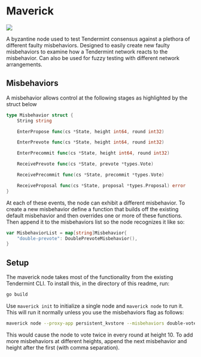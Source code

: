 # Maverick

![](https://assets.rollingstone.com/assets/2015/article/tom-cruise-to-fight-drones-in-top-gun-sequel-20150629/201166/large_rect/1435581755/1401x788-Top-Gun-3.jpg)

A byzantine node used to test Tendermint consensus against a plethora of different faulty misbehaviors. Designed to easily create new faulty misbehaviors to examine how a Tendermint network reacts to the misbehavior. Can also be used for fuzzy testing with different network arrangements.

## Misbehaviors

A misbehavior allows control at the following stages as highlighted by the struct below

```go
type Misbehavior struct {
	String string

	EnterPropose func(cs *State, height int64, round int32)

	EnterPrevote func(cs *State, height int64, round int32)

	EnterPrecommit func(cs *State, height int64, round int32)

	ReceivePrevote func(cs *State, prevote *types.Vote)

	ReceivePrecommit func(cs *State, precommit *types.Vote)

	ReceiveProposal func(cs *State, proposal *types.Proposal) error
}
```

At each of these events, the node can exhibit a different misbehavior. To create a new misbehavior define a function that builds off the existing default misbehavior and then overrides one or more of these functions. Then append it to the misbehaviors list so the node recognizes it like so:

```go
var MisbehaviorList = map[string]Misbehavior{
	"double-prevote": DoublePrevoteMisbehavior(),
}
```

## Setup

The maverick node takes most of the functionality from the existing Tendermint CLI. To install this, in the directory of this readme, run:

```bash
go build
```

Use `maverick init` to initialize a single node and `maverick node` to run it. This will run it normally unless you use the misbehaviors flag as follows:

```bash
maverick node --proxy-app persistent_kvstore --misbehaviors double-vote,10
```

This would cause the node to vote twice in every round at height 10. To add more misbehaviors at different heights, append the next misbehavior and height after the first (with comma separation).
